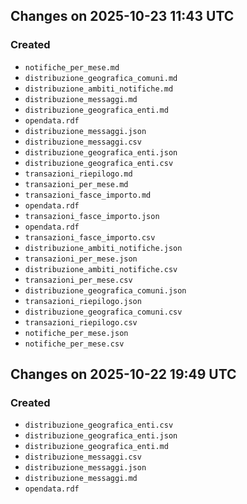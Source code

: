 ## Changes on 2025-10-23 11:43 UTC

### Created

- `notifiche_per_mese.md`
- `distribuzione_geografica_comuni.md`
- `distribuzione_ambiti_notifiche.md`
- `distribuzione_messaggi.md`
- `distribuzione_geografica_enti.md`
- `opendata.rdf`
- `distribuzione_messaggi.json`
- `distribuzione_messaggi.csv`
- `distribuzione_geografica_enti.json`
- `distribuzione_geografica_enti.csv`
- `transazioni_riepilogo.md`
- `transazioni_per_mese.md`
- `transazioni_fasce_importo.md`
- `opendata.rdf`
- `transazioni_fasce_importo.json`
- `opendata.rdf`
- `transazioni_fasce_importo.csv`
- `distribuzione_ambiti_notifiche.json`
- `transazioni_per_mese.json`
- `distribuzione_ambiti_notifiche.csv`
- `transazioni_per_mese.csv`
- `distribuzione_geografica_comuni.json`
- `transazioni_riepilogo.json`
- `distribuzione_geografica_comuni.csv`
- `transazioni_riepilogo.csv`
- `notifiche_per_mese.json`
- `notifiche_per_mese.csv`

## Changes on 2025-10-22 19:49 UTC

### Created

- `distribuzione_geografica_enti.csv`
- `distribuzione_geografica_enti.json`
- `distribuzione_geografica_enti.md`
- `distribuzione_messaggi.csv`
- `distribuzione_messaggi.json`
- `distribuzione_messaggi.md`
- `opendata.rdf`

